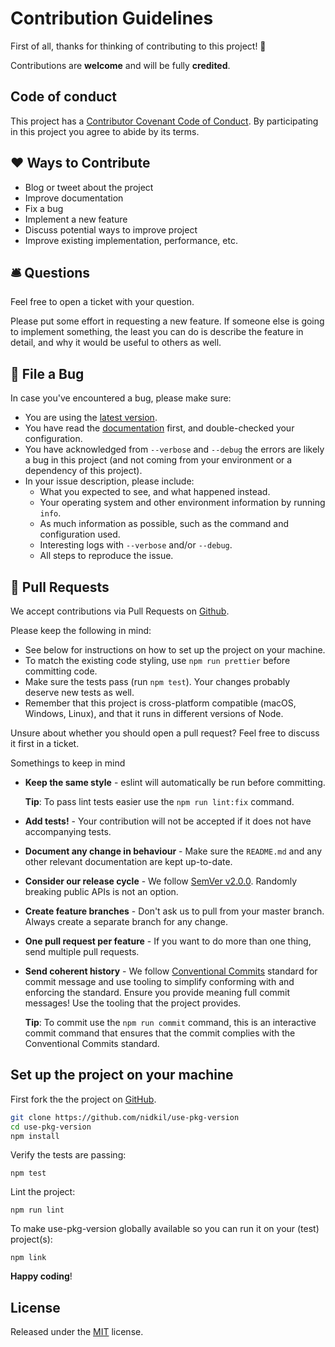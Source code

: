 # Contribution Guidelines

First of all, thanks for thinking of contributing to this project! 👏

Contributions are **welcome** and will be fully **credited**.

## Code of conduct

This project has a [Contributor Covenant Code of Conduct](./CODE_OF_CONDUCT.md). By participating in this project you agree to abide by its terms.

## ❤ Ways to Contribute

* Blog or tweet about the project
* Improve documentation
* Fix a bug
* Implement a new feature
* Discuss potential ways to improve project
* Improve existing implementation, performance, etc.

## 🛎 Questions

Feel free to open a ticket with your question.

Please put some effort in requesting a new feature. If someone else is going to implement something, the least you can do is describe the feature in detail, and why it would be useful to others as well.

## 🐛 File a Bug

In case you've encountered a bug, please make sure:

* You are using the [latest version](https://github.com/nidkil/use-pkg-version/releases).
* You have read the [documentation](https://github.com/nidkil/use-pkg-version/blob/master/README.md) first, and double-checked your configuration.
* You have acknowledged from `--verbose` and `--debug` the errors are likely a bug in this project (and not coming from your environment or a dependency of this project).
* In your issue description, please include:
	* What you expected to see, and what happened instead.
	* Your operating system and other environment information by running `info`.
	* As much information as possible, such as the command and configuration used.
	* Interesting logs with `--verbose` and/or `--debug`.
	* All steps to reproduce the issue.

## 🎁 Pull Requests

We accept contributions via Pull Requests on [Github](https://github.com/nidkil/vue-build-helper).

Please keep the following in mind:

* See below for instructions on how to set up the project on your machine.
* To match the existing code styling, use `npm run prettier` before committing code.
* Make sure the tests pass (run `npm test`). Your changes probably deserve new tests as well.
* Remember that this project is cross-platform compatible (macOS, Windows, Linux), and that it runs in different versions of Node.

Unsure about whether you should open a pull request? Feel free to discuss it first in a ticket.

Somethings to keep in mind

- **Keep the same style** - eslint will automatically be run before committing.

    **Tip**: To pass lint tests easier use the `npm run lint:fix` command.

- **Add tests!** - Your contribution will not be accepted if it does not have accompanying tests.

- **Document any change in behaviour** - Make sure the `README.md` and any other relevant documentation are kept up-to-date.

- **Consider our release cycle** - We follow [SemVer v2.0.0](http://semver.org/). Randomly breaking public APIs is not an option.

- **Create feature branches** - Don't ask us to pull from your master branch. Always create a separate branch for any change. 

- **One pull request per feature** - If you want to do more than one thing, send multiple pull requests.

- **Send coherent history** - We follow [Conventional Commits](https://www.conventionalcommits.org/en/v1.0.0-beta.2/) standard for commit message and use tooling to simplify conforming with and enforcing the standard. Ensure you provide meaning full commit messages! Use the tooling that the project provides.

    **Tip**: To commit use the `npm run commit` command, this is an interactive commit command that ensures that the commit complies with the Conventional Commits standard.

## Set up the project on your machine

First fork the the project on [GitHub]().

```bash
git clone https://github.com/nidkil/use-pkg-version
cd use-pkg-version
npm install
```

Verify the tests are passing:

```
npm test
```

Lint the project:

```
npm run lint
```

To make use-pkg-version globally available so you can run it on your (test) project(s):

```
npm link
```

**Happy coding**!

## License

Released under the [MIT](LICENSE.md) license.
